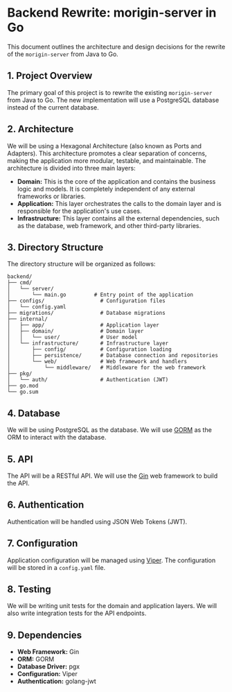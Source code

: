 # Backend Rewrite: morigin-server in Go

This document outlines the architecture and design decisions for the rewrite of the `morigin-server` from Java to Go.

## 1. Project Overview

The primary goal of this project is to rewrite the existing `morigin-server` from Java to Go. The new implementation will use a PostgreSQL database instead of the current database.

## 2. Architecture

We will be using a Hexagonal Architecture (also known as Ports and Adapters). This architecture promotes a clear separation of concerns, making the application more modular, testable, and maintainable. The architecture is divided into three main layers:

*   **Domain:** This is the core of the application and contains the business logic and models. It is completely independent of any external frameworks or libraries.
*   **Application:** This layer orchestrates the calls to the domain layer and is responsible for the application's use cases.
*   **Infrastructure:** This layer contains all the external dependencies, such as the database, web framework, and other third-party libraries.

## 3. Directory Structure

The directory structure will be organized as follows:

```
backend/
├── cmd/
│   └── server/
│       └── main.go         # Entry point of the application
├── configs/                  # Configuration files
│   └── config.yaml
├── migrations/               # Database migrations
├── internal/
│   ├── app/                  # Application layer
│   ├── domain/               # Domain layer
│   │   └── user/             # User model
│   └── infrastructure/       # Infrastructure layer
│       ├── config/           # Configuration loading
│       ├── persistence/      # Database connection and repositories
│       └── web/              # Web framework and handlers
│           └── middleware/   # Middleware for the web framework
├── pkg/
│   └── auth/                 # Authentication (JWT)
├── go.mod
└── go.sum
```

## 4. Database

We will be using PostgreSQL as the database. We will use [GORM](https://gorm.io/) as the ORM to interact with the database.

## 5. API

The API will be a RESTful API. We will use the [Gin](https://gin-gonic.com/) web framework to build the API.

## 6. Authentication

Authentication will be handled using JSON Web Tokens (JWT).

## 7. Configuration

Application configuration will be managed using [Viper](https://github.com/spf13/viper). The configuration will be stored in a `config.yaml` file.

## 8. Testing

We will be writing unit tests for the domain and application layers. We will also write integration tests for the API endpoints.

## 9. Dependencies

*   **Web Framework:** Gin
*   **ORM:** GORM
*   **Database Driver:** pgx
*   **Configuration:** Viper
*   **Authentication:** golang-jwt
